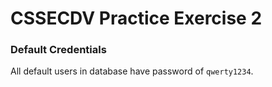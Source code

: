 # CSSECDV Practice Exercise 2

### Default Credentials
All default users in database have password of `qwerty1234`.
